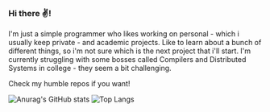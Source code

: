 ### Hi there ✌️! 

I'm just a simple programmer who likes working on personal - which i usually keep private - and academic projects.
Like to learn about a bunch of different things, so i'm not sure which is the next project that i'll start.
I'm currently struggling with some bosses called Compilers and Distributed Systems in college - they seem a bit challenging.

Check my humble repos if you want!


<!--
**srSenhor/srSenhor** is a ✨ _special_ ✨ repository because its `README.md` (this file) appears on your GitHub profile.

Here are some ideas to get you started:

- 🔭 I’m currently working on ...
- 🌱 I’m currently learning ...
- 👯 I’m looking to collaborate on ...
- 🤔 I’m looking for help with ...
- 💬 Ask me about ...
- 📫 How to reach me: ...
- 😄 Pronouns: ...
- ⚡ Fun fact: ...
-->
![Anurag's GitHub stats](https://github-readme-stats.vercel.app/api?username=srSenhor&hide=stars&exclude_repo=srSenhor&theme=cobalt)
![Top Langs](https://github-readme-stats.vercel.app/api/top-langs/?username=srSenhor&exclude_repo=srSenhor&hide=makefile,cmake,html&layout=compact&theme=cobalt)
